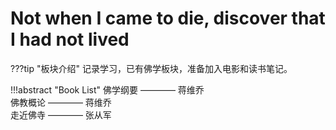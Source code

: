 # Not when I came to die, discover that I had not lived

???tip "板块介绍"
    记录学习，已有佛学板块，准备加入电影和读书笔记。

!!!abstract "Book List"
    佛学纲要 ———— 蒋维乔  
    佛教概论 ———— 蒋维乔  
    走近佛寺 ———— 张从军

